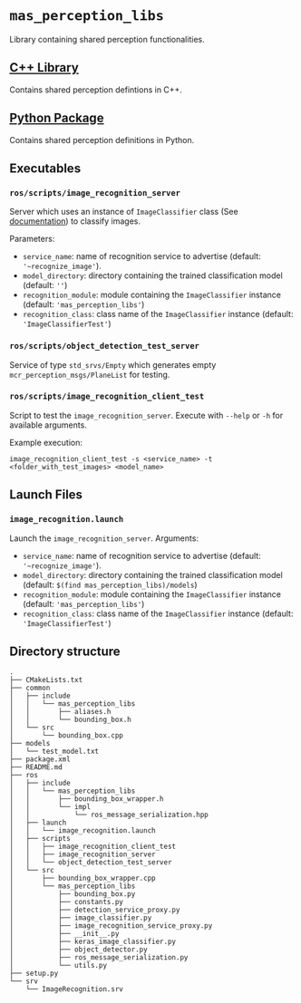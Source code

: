 # `mas_perception_libs`

Library containing shared perception functionalities.

## [C++ Library](docs/cpp_library.md)

Contains shared perception defintions in C++.

## [Python Package](docs/python_package.md)

Contains shared perception definitions in Python.

## Executables
### `ros/scripts/image_recognition_server`
Server which uses an instance of `ImageClassifier` class (See
[documentation](docs/python_package.md)) to classify images.

Parameters:
* `service_name`: name of recognition service to advertise (default: `'~recognize_image'`).
* `model_directory`: directory containing the trained classification model (default: `''`)
* `recognition_module`: module containing the `ImageClassifier` instance
(default: `'mas_perception_libs'`)
* `recognition_class`: class name of the `ImageClassifier` instance
(default: `'ImageClassifierTest'`)

### `ros/scripts/object_detection_test_server`
Service of type `std_srvs/Empty` which generates empty `mcr_perception_msgs/PlaneList` for testing.

### `ros/scripts/image_recognition_client_test`
Script to test the `image_recognition_server`. Execute with `--help` or `-h` for available arguments.

Example execution:
```
image_recognition_client_test -s <service_name> -t <folder_with_test_images> <model_name>
```

## Launch Files
### `image_recognition.launch`
Launch the `image_recognition_server`. Arguments:
* `service_name`: name of recognition service to advertise (default: `'~recognize_image'`).
* `model_directory`: directory containing the trained classification model
(default: `$(find mas_perception_libs)/models`)
* `recognition_module`: module containing the `ImageClassifier` instance
(default: `'mas_perception_libs'`)
* `recognition_class`: class name of the `ImageClassifier` instance
(default: `'ImageClassifierTest'`)

## Directory structure

```
.
├── CMakeLists.txt
├── common
│   ├── include
│   │   └── mas_perception_libs
│   │       ├── aliases.h
│   │       └── bounding_box.h
│   └── src
│       └── bounding_box.cpp
├── models
│   └── test_model.txt
├── package.xml
├── README.md
├── ros
│   ├── include
│   │   └── mas_perception_libs
│   │       ├── bounding_box_wrapper.h
│   │       └── impl
│   │           └── ros_message_serialization.hpp
│   ├── launch
│   │   └── image_recognition.launch
│   ├── scripts
│   │   ├── image_recognition_client_test
│   │   ├── image_recognition_server
│   │   └── object_detection_test_server
│   └── src
│       ├── bounding_box_wrapper.cpp
│       └── mas_perception_libs
│           ├── bounding_box.py
│           ├── constants.py
│           ├── detection_service_proxy.py
│           ├── image_classifier.py
│           ├── image_recognition_service_proxy.py
│           ├── __init__.py
│           ├── keras_image_classifier.py
│           ├── object_detector.py
│           ├── ros_message_serialization.py
│           └── utils.py
├── setup.py
└── srv
    └── ImageRecognition.srv
```
